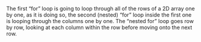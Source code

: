 The first “for” loop is going to loop through all of the rows of a 2D array one by one, as it is doing so, the second (nested) “for” loop inside the first one is looping through the columns one by one. The “nested for” loop goes row by row, looking at each column within the row before moving onto the next row.

